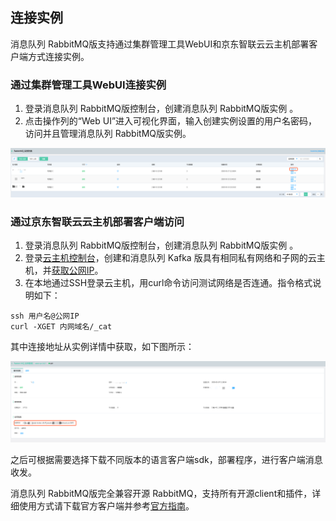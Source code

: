 ## 连接实例
消息队列 RabbitMQ版支持通过集群管理工具WebUI和京东智联云云主机部署客户端方式连接实例。</br>

### 通过集群管理工具WebUI连接实例
1.	登录消息队列 RabbitMQ版控制台，创建消息队列 RabbitMQ版实例 。</br>
2.	点击操作列的“Web UI”进入可视化界面，输入创建实例设置的用户名密码，访问并且管理消息队列 RabbitMQ版实例。</br>

![查询1](../../../../image/Internet-Middleware/JCS-for-RabbitMQ/连接实例1.png)



### 通过京东智联云云主机部署客户端访问

1.	登录消息队列 RabbitMQ版控制台，创建消息队列 RabbitMQ版实例 。</br>
2.	登录[云主机控制台](https://cns-console.jdcloud.com/host/compute/list)，创建和消息队列 Kafka 版具有相同私有网络和子网的云主机，并[获取公网IP](https://docs.jdcloud.com/cn/virtual-machines/associate-elastic-ip)。</br>
3.	在本地通过SSH登录云主机，用curl命令访问测试网络是否连通。指令格式说明如下：</br>

```
ssh 用户名@公网IP
curl -XGET 内网域名/_cat
```

其中连接地址从实例详情中获取，如下图所示：

![查询1](../../../../image/Internet-Middleware/JCS-for-RabbitMQ/连接实例2.png)

之后可根据需要选择下载不同版本的语言客户端sdk，部署程序，进行客户端消息收发。

消息队列 RabbitMQ版完全兼容开源 RabbitMQ，支持所有开源client和插件，详细使用方式请下载官方客户端并参考[官方指南](https://www.rabbitmq.com/devtools.html)。

